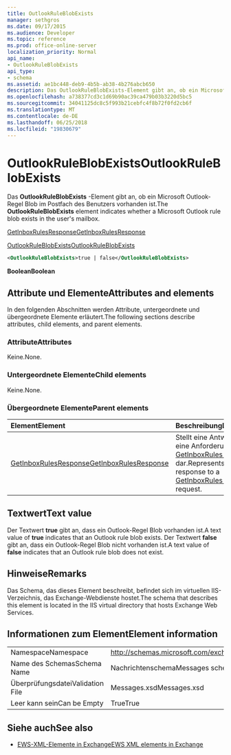 ```yaml
---
title: OutlookRuleBlobExists
manager: sethgros
ms.date: 09/17/2015
ms.audience: Developer
ms.topic: reference
ms.prod: office-online-server
localization_priority: Normal
api_name:
- OutlookRuleBlobExists
api_type:
- schema
ms.assetid: ae1bc448-deb9-4b5b-ab38-4b276abcb650
description: Das OutlookRuleBlobExists-Element gibt an, ob ein Microsoft Outlook-Regel Blob im Postfach des Benutzers vorhanden ist.
ms.openlocfilehash: a738377cd3c1d69b90ac39ca479b03b3220d5bc5
ms.sourcegitcommit: 34041125dc8c5f993b21cebfc4f8b72f0fd2cb6f
ms.translationtype: MT
ms.contentlocale: de-DE
ms.lasthandoff: 06/25/2018
ms.locfileid: "19830679"
---
```

# <a name="outlookruleblobexists"></a><span data-ttu-id="620f9-103">OutlookRuleBlobExists</span><span class="sxs-lookup"><span data-stu-id="620f9-103">OutlookRuleBlobExists</span></span>

<span data-ttu-id="620f9-104">Das **OutlookRuleBlobExists** -Element gibt an, ob ein Microsoft Outlook-Regel Blob im Postfach des Benutzers vorhanden ist.</span><span class="sxs-lookup"><span data-stu-id="620f9-104">The **OutlookRuleBlobExists** element indicates whether a Microsoft Outlook rule blob exists in the user's mailbox.</span></span> 
  
[<span data-ttu-id="620f9-105">GetInboxRulesResponse</span><span class="sxs-lookup"><span data-stu-id="620f9-105">GetInboxRulesResponse</span></span>](getinboxrulesresponse.md)
  
[<span data-ttu-id="620f9-106">OutlookRuleBlobExists</span><span class="sxs-lookup"><span data-stu-id="620f9-106">OutlookRuleBlobExists</span></span>](outlookruleblobexists.md)
  
```XML
<OutlookRuleBlobExists>true | false</OutlookRuleBlobExists>
```

 <span data-ttu-id="620f9-107">**Boolean**</span><span class="sxs-lookup"><span data-stu-id="620f9-107">**Boolean**</span></span>
## <a name="attributes-and-elements"></a><span data-ttu-id="620f9-108">Attribute und Elemente</span><span class="sxs-lookup"><span data-stu-id="620f9-108">Attributes and elements</span></span>

<span data-ttu-id="620f9-109">In den folgenden Abschnitten werden Attribute, untergeordnete und übergeordnete Elemente erläutert.</span><span class="sxs-lookup"><span data-stu-id="620f9-109">The following sections describe attributes, child elements, and parent elements.</span></span>
  
### <a name="attributes"></a><span data-ttu-id="620f9-110">Attribute</span><span class="sxs-lookup"><span data-stu-id="620f9-110">Attributes</span></span>

<span data-ttu-id="620f9-111">Keine.</span><span class="sxs-lookup"><span data-stu-id="620f9-111">None.</span></span>
  
### <a name="child-elements"></a><span data-ttu-id="620f9-112">Untergeordnete Elemente</span><span class="sxs-lookup"><span data-stu-id="620f9-112">Child elements</span></span>

<span data-ttu-id="620f9-113">Keine.</span><span class="sxs-lookup"><span data-stu-id="620f9-113">None.</span></span>
  
### <a name="parent-elements"></a><span data-ttu-id="620f9-114">Übergeordnete Elemente</span><span class="sxs-lookup"><span data-stu-id="620f9-114">Parent elements</span></span>

|<span data-ttu-id="620f9-115">**Element**</span><span class="sxs-lookup"><span data-stu-id="620f9-115">**Element**</span></span>|<span data-ttu-id="620f9-116">**Beschreibung**</span><span class="sxs-lookup"><span data-stu-id="620f9-116">**Description**</span></span>|
|:-----|:-----|
|[<span data-ttu-id="620f9-117">GetInboxRulesResponse</span><span class="sxs-lookup"><span data-stu-id="620f9-117">GetInboxRulesResponse</span></span>](getinboxrulesresponse.md) <br/> |<span data-ttu-id="620f9-118">Stellt eine Antwort auf eine Anforderung [GetInboxRules Vorgang](getinboxrules-operation.md) dar.</span><span class="sxs-lookup"><span data-stu-id="620f9-118">Represents a response to a [GetInboxRules operation](getinboxrules-operation.md) request.</span></span>  <br/> |
   
## <a name="text-value"></a><span data-ttu-id="620f9-119">Textwert</span><span class="sxs-lookup"><span data-stu-id="620f9-119">Text value</span></span>

<span data-ttu-id="620f9-120">Der Textwert **true** gibt an, dass ein Outlook-Regel Blob vorhanden ist.</span><span class="sxs-lookup"><span data-stu-id="620f9-120">A text value of **true** indicates that an Outlook rule blob exists.</span></span> <span data-ttu-id="620f9-121">Der Textwert **false** gibt an, dass ein Outlook-Regel Blob nicht vorhanden ist.</span><span class="sxs-lookup"><span data-stu-id="620f9-121">A text value of **false** indicates that an Outlook rule blob does not exist.</span></span> 
  
## <a name="remarks"></a><span data-ttu-id="620f9-122">Hinweise</span><span class="sxs-lookup"><span data-stu-id="620f9-122">Remarks</span></span>

<span data-ttu-id="620f9-123">Das Schema, das dieses Element beschreibt, befindet sich im virtuellen IIS-Verzeichnis, das Exchange-Webdienste hostet.</span><span class="sxs-lookup"><span data-stu-id="620f9-123">The schema that describes this element is located in the IIS virtual directory that hosts Exchange Web Services.</span></span>
  
## <a name="element-information"></a><span data-ttu-id="620f9-124">Informationen zum Element</span><span class="sxs-lookup"><span data-stu-id="620f9-124">Element information</span></span>

|||
|:-----|:-----|
|<span data-ttu-id="620f9-125">Namespace</span><span class="sxs-lookup"><span data-stu-id="620f9-125">Namespace</span></span>  <br/> |http://schemas.microsoft.com/exchange/services/2006/messages  <br/> |
|<span data-ttu-id="620f9-126">Name des Schemas</span><span class="sxs-lookup"><span data-stu-id="620f9-126">Schema Name</span></span>  <br/> |<span data-ttu-id="620f9-127">Nachrichtenschema</span><span class="sxs-lookup"><span data-stu-id="620f9-127">Messages schema</span></span>  <br/> |
|<span data-ttu-id="620f9-128">Überprüfungsdatei</span><span class="sxs-lookup"><span data-stu-id="620f9-128">Validation File</span></span>  <br/> |<span data-ttu-id="620f9-129">Messages.xsd</span><span class="sxs-lookup"><span data-stu-id="620f9-129">Messages.xsd</span></span>  <br/> |
|<span data-ttu-id="620f9-130">Leer kann sein</span><span class="sxs-lookup"><span data-stu-id="620f9-130">Can be Empty</span></span>  <br/> |<span data-ttu-id="620f9-131">True</span><span class="sxs-lookup"><span data-stu-id="620f9-131">True</span></span>  <br/> |
   
## <a name="see-also"></a><span data-ttu-id="620f9-132">Siehe auch</span><span class="sxs-lookup"><span data-stu-id="620f9-132">See also</span></span>



- [<span data-ttu-id="620f9-133">EWS-XML-Elemente in Exchange</span><span class="sxs-lookup"><span data-stu-id="620f9-133">EWS XML elements in Exchange</span></span>](ews-xml-elements-in-exchange.md)

